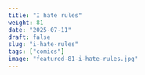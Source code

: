 ```yaml
---
title: "I hate rules"
weight: 81
date: "2025-07-11"
draft: false
slug: "i-hate-rules"
tags: ["comics"]
image: "featured-81-i-hate-rules.jpg"
---
```

